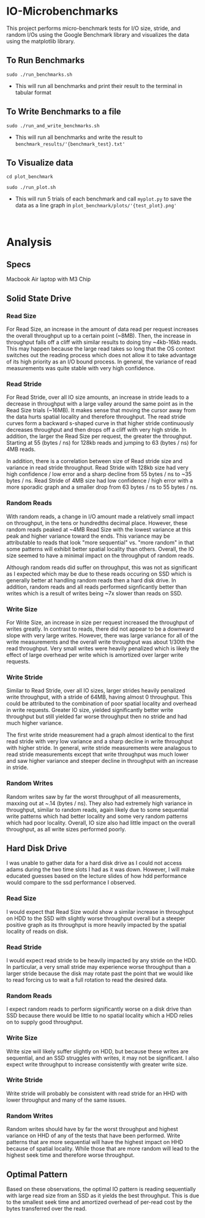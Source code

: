 # IO-Microbenchmarks

This project performs micro-benchmark tests for I/O size, stride, and random I/Os using the Google Benchmark library and visualizes the data using the matplotlib library.

## To Run Benchmarks
``` sudo ./run_benchmarks.sh ```
- This will run all benchmarks and print their result to the terminal in tabular format


## To Write Benchmarks to a file
``` sudo ./run_and_write_benchmarks.sh ```
- This will run all benchmarks and write the result to `benchmark_results/'{benchmark_test}.txt'`

## To Visualize data
``` cd plot_benchmark ```

``` sudo ./run_plot.sh ```
- This will run 5 trials of each benchmark and call `myplot.py` to save the data as a line graph in `plot_benchmark/plots/'{test_plot}.png'`

<br />

# Analysis

## Specs
Macbook Air laptop with M3 Chip

## Solid State Drive

### Read Size
For Read Size, an increase in the amount of data read per request increases the overall throughput up to a certain point (~8MB). Then, the increase in throughput falls off a cliff with similar results to doing tiny ~4kb-16kb reads. This may happen because the large read takes so long that the OS context switches out the reading process which does not allow it to take advantage of its high priority as an I/O bound process. In general, the variance of read measurements was quite stable with very high confidence.

### Read Stride
For Read Stride, over all IO size amounts, an increase in stride leads to a decrease in throughput with a large valley around the same point as in the Read Size trials (~16MB). It makes sense that moving the cursor away from the data hurts spatial locality and therefore throughput. The read stride curves form a backward s-shaped curve in that higher stride continuously decreases throughput and then drops off a cliff with very high stride. In addition, the larger the Read Size per request, the greater the throughput. Starting at 55 (bytes / ns) for 128kb reads and jumping to 63 (bytes / ns) for 4MB reads.

In addition, there is a correlation between size of Read stride size and variance in read stride throughput. Read Stride with 128kb size had very high confidence / low error and a sharp decline from 55 bytes / ns to ~35 bytes / ns. Read Stride of 4MB size had low confidence / high error with a more sporadic graph and a smaller drop from 63 bytes / ns to 55 bytes / ns.

### Random Reads
With random reads, a change in I/O amount made a relatively small impact on throughput, in the tens or hundredths decimal place. However, these random reads peaked at ~4MB Read Size with the lowest variance at this peak and higher variance toward the ends. This variance may be attributable to reads that look "more sequential" vs. "more random" in that some patterns will exhibit better spatial locality than others. Overall, the IO size seemed to have a minimal impact on the throughput of random reads.

Although random reads did suffer on throughput, this was not as significant as I expected which may be due to these reads occuring on SSD which is generally better at handling random reads then a hard disk drive. In addition, random reads and all reads performed signficantly better than writes which is a result of writes being ~7x slower than reads on SSD.

### Write Size
For Write Size, an increase in size per request increased the throughput of writes greatly. In contrast to reads, there did not appear to be a downward slope with very large writes. However, there was large variance for all of the write measurements and the overall write throughput was about 1/30th the read throughput. Very small writes were heavily penalized which is likely the effect of large overhead per write which is amortized over larger write requests.

### Write Stride
Similar to Read Stride, over all IO sizes, larger strides heavily penalized write throughput, with a stride of 64MB, having almost 0 throughput. This could be attributed to the combination of poor spatial locality and overhead in write requests. Greater IO size, yielded significantly better write throughput but still yielded far worse throughput then no stride and had much higher variance. 

The first write stride measurement had a graph almost identical to the first read stride with very low variance and a sharp decline in write throughput with higher stride. In general, write stride measurements were analagous to read stride measurements except that write throughput was much lower and saw higher variance and steeper decline in throughput with an increase in stride.

### Random Writes
Random writes saw by far the worst throughput of all measurements, maxxing out at ~.14 (bytes / ns). They also had extremely high variance in throughput, similar to random reads, again likely due to some sequential write patterns which had better locality and some very random patterns which had poor locality. Overall, IO size also had little impact on the overall throughput, as all write sizes performed poorly. 


## Hard Disk Drive

I was unable to gather data for a hard disk drive as I could not access adams during the two time slots I had as it was down. However, I will make educated guesses based on the lecture slides of how hdd performance would compare to the ssd performance I observed.

### Read Size
I would expect that Read Size would show a similar increase in throughput on HDD to the SSD with slightly worse throughput overall but a steeper positive graph as its throughput is more heavily impacted by the spatial locality of reads on disk. 

### Read Stride
I would expect read stride to be heavily impacted by any stride on the HDD. In particular, a very small stride may experience worse throughput than a larger stride because the disk may rotate past the point that we would like to read forcing us to wait a full rotation to read the desired data.


### Random Reads
I expect random reads to perform significantly worse on a disk drive than SSD because there would be little to no spatial locality which a HDD relies on to supply good throughput. 

### Write Size
Write size will likely suffer slightly on HDD, but because these writes are sequential, and an SSD struggles with writes, it may not be significant. I also expect write throughput to increase consistently with greater write size.

### Write Stride
Write stride will probably be consistent with read stride for an HHD with lower throughput and many of the same issues.

### Random Writes
Random writes should have by far the worst throughput and highest variance on HHD of any of the tests that have been performed. Write patterns that are more sequential will have the highest impact on HHD because of spatial locality. While those that are more random will lead to the highest seek time and therefore worse throughput.


## Optimal Pattern
Based on these observations, the optimal IO pattern is reading sequentially with large read size from an SSD as it yields the best throughput. This is due to the smallest seek time and amortized overhead of per-read cost by the bytes transferred over the read.
